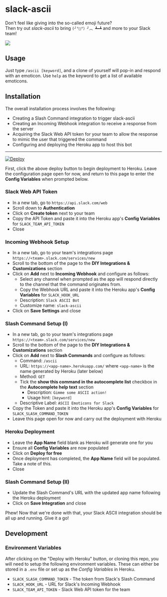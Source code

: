# slack-ascii

Don't feel like giving into the so-called emoji future?  
Then try out _slack-ascii_ to bring `(╯°□°）╯︵ ┻━┻` and more to your Slack team!


![](http://i.imgur.com/fz3GhEC.gif)

## Usage

Just type `/ascii [keyword]`, and a clone of yourself will pop-in and respond with an emoticon. Use `help` as the keyword to get a list of available emoticons.

## Installation

The overall installation process involves the following:
 - Creating a Slash Command integration to trigger slack-ascii
 - Creating an Incoming Webhook integration to receive a response from the server
 - Acquiring the Slack Web API token for your team to allow the response to mimic the user that triggered the command
 - Configuring and deploying the Heroku app to host this bot

---

[![Deploy](https://www.herokucdn.com/deploy/button.png)](https://heroku.com/deploy)

First, click the above deploy button to begin deployment to Heroku. Leave the configuration page open for now, and return to this page to enter the **Config Variables** when prompted below.

### Slack Web API Token
- In a new tab, go to `https://api.slack.com/web`
- Scroll down to **Authentication**
- Click on **Create token** next to your team
- Copy the API Token and paste it into the Heroku app's **Config Variables** for `SLACK_TEAM_API_TOKEN`
- Close


### Incoming Webhook Setup
- In a new tab, go to your team's integrations page `https://<team>.slack.com/services/new`
- Scroll to the bottom of the page to the **DIY Integrations & Customizations** section
- Click on **Add** next to **Incoming Webhook** and configure as follows:
  - Select any channel when prompted as the app will respond directly to the channel that the command originates from. 
  - Copy the Webhook URL and paste it into the Heroku app's **Config Variables** for `SLACK_HOOK_URL`
  - Description: `Slack ASCII Bot`
  - Customize name: `slack-ascii`
- Click on **Save Settings** and close


### Slash Command Setup (I)
- In a new tab, go to your team's integrations page `https://<team>.slack.com/services/new`
- Scroll to the bottom of the page to the **DIY Integrations & Customizations** section
- Click on **Add** next to **Slash Commands** and configure as follows:
  - Command: `/ascii`
  - URL: `https://<app-name>.herokuapp.com/` where `<app-name>` is the name generated by Heroku (later below)
  - Method: `GET`
  - Tick the **show this command in the autocomplete list** checkbox in the **Autocomplete help text** section
    - Description: `Gimme some ASCII action!`
    - Usage hint: `[keyword]`
  - Descriptive Label: `ASCII Emoticons for Slack`
- Copy the Token and paste it into the Heroku app's **Config Variables** for `SLACK_SLASH_COMMAND_TOKEN`
- Leave this page open for now and carry out the deployment with Heroku

### Heroku Deployment

- Leave the **App Name** field blank as Heroku will generate one for you
- Ensure all **Config Variables** are now populated
- Click on **Deploy for free**
- Once deployment has completed, the **App Name** field will be populated. Take a note of this.
- Close

### Slash Command Setup (II)
- Update the Slash Command's URL with the updated app name following the Heroku deployment
- Click on **Save Integration** and close


Phew! Now that we're done with that, your Slack ASCII integration should be all up and running. Give it a go!

## Development

### Environment Variables

After clicking on the "Deploy with Heroku" button, or cloning this repo, you will need to setup the following
environment variables. These can either be stored in a `.env` file or set up as the _Config Variables_ in Heroku.

- `SLACK_SLASH_COMMAND_TOKEN` - The token from Slack's Slash Command
- `SLACK_HOOK_URL` - URL for Slack's Incoming Webhook
- `SLACK_TEAM_API_TOKEN` - Slack Web API token for the team
